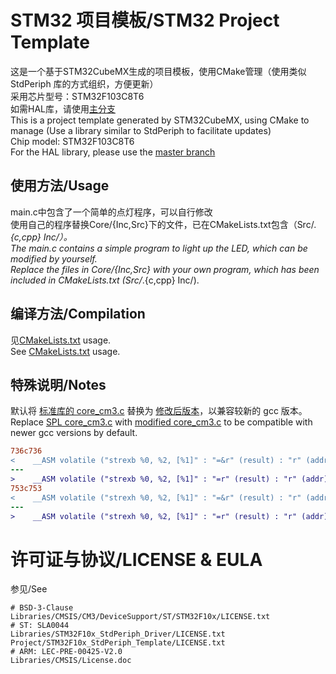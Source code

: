 # STM32 项目模板/STM32 Project Template

这是一个基于STM32CubeMX生成的项目模板，使用CMake管理（使用类似 StdPeriph 库的方式组织，方便更新）  
采用芯片型号：STM32F103C8T6  
如需HAL库，请使用[主分支](https://github.com/5kind/STM32ProjectTemplate)  
This is a project template generated by STM32CubeMX, using CMake to manage (Use a library similar to StdPeriph to facilitate updates)  
Chip model: STM32F103C8T6  
For the HAL library, please use the [master branch](https://github.com/5kind/STM32ProjectTemplate)

## 使用方法/Usage

main.c中包含了一个简单的点灯程序，可以自行修改  
使用自己的程序替换Core/{Inc,Src}下的文件，已在CMakeLists.txt包含（Src/*.{c,cpp} Inc/）。  
The main.c contains a simple program to light up the LED, which can be modified by yourself.  
Replace the files in Core/{Inc,Src} with your own program, which has been included in CMakeLists.txt (Src/*.{c,cpp} Inc/).

## 编译方法/Compilation

见[CMakeLists.txt](CMakeLists.txt) usage.  
See [CMakeLists.txt](CMakeLists.txt) usage.  

## 特殊说明/Notes
默认将 [标准库的 core_cm3.c](Libraries/CMSIS/CM3/CoreSupport/core_cm3.c) 替换为 [修改后版本](Core/Src/core_cm3.c)，以兼容较新的 gcc 版本。  
Replace [SPL core_cm3.c](Libraries/CMSIS/CM3/CoreSupport/core_cm3.c) with [modified core_cm3.c](Core/Src/core_cm3.c) to be compatible with newer gcc versions by default.
```diff
736c736
<    __ASM volatile ("strexb %0, %2, [%1]" : "=&r" (result) : "r" (addr), "r" (value) );
---
>    __ASM volatile ("strexb %0, %2, [%1]" : "=r" (result) : "r" (addr), "r" (value) );
753c753
<    __ASM volatile ("strexh %0, %2, [%1]" : "=&r" (result) : "r" (addr), "r" (value) );
---
>    __ASM volatile ("strexh %0, %2, [%1]" : "=r" (result) : "r" (addr), "r" (value) );
```

# 许可证与协议/LICENSE & EULA
参见/See
```
# BSD-3-Clause
Libraries/CMSIS/CM3/DeviceSupport/ST/STM32F10x/LICENSE.txt
# ST: SLA0044
Libraries/STM32F10x_StdPeriph_Driver/LICENSE.txt
Project/STM32F10x_StdPeriph_Template/LICENSE.txt
# ARM: LEC-PRE-00425-V2.0
Libraries/CMSIS/License.doc
```
